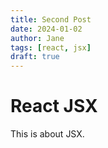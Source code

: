 ```yaml
---
title: Second Post
date: 2024-01-02
author: Jane
tags: [react, jsx]
draft: true
---
```


# React JSX

This is about JSX.